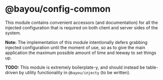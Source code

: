@bayou/config-common
====================

This module contains convenient accessors (and documentation) for all the
injected configuration that is required on both client and server sides of the
system.

**Note:** The implementation of this module intentionally defers grabbing
injected configuration until the moment of use, so as to give the main
application the maximum possible amount of time and leeway to set things up.

**TODO:** This module is extremely boilerplate-y, and should instead be
table-driven by utility functionality in `@bayou/injecty` (to be written).

